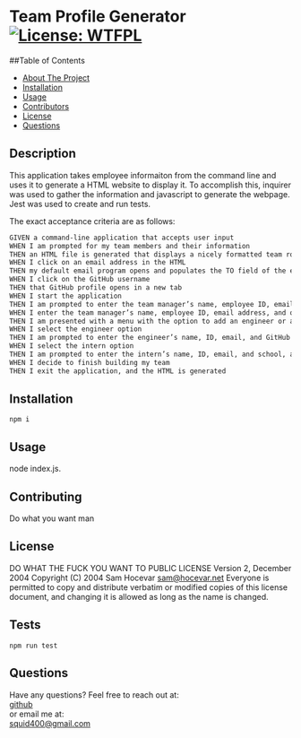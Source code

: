 # Team Profile Generator [![License: WTFPL](https://img.shields.io/badge/License-WTFPL-brightgreen.svg)](http://www.wtfpl.net/about/)  
  ##Table of Contents
  - [About The Project](#Description)
  - [Installation](#Installation)
  - [Usage](#Usage)
  - [Contributors](#Contributing)
  - [License](#License)
  - [Questions](#Questions)

  ## Description  
  This application takes employee informaiton from the command line and uses it to generate a HTML website to display it. To accomplish this, inquirer was used to gather the information and javascript to generate the webpage. Jest was used to create and run tests.

  The exact acceptance criteria are as follows: 
  ```md
  GIVEN a command-line application that accepts user input
  WHEN I am prompted for my team members and their information
  THEN an HTML file is generated that displays a nicely formatted team roster based on user input
  WHEN I click on an email address in the HTML
  THEN my default email program opens and populates the TO field of the email with the address
  WHEN I click on the GitHub username
  THEN that GitHub profile opens in a new tab
  WHEN I start the application
  THEN I am prompted to enter the team manager’s name, employee ID, email address, and office number
  WHEN I enter the team manager’s name, employee ID, email address, and office number
  THEN I am presented with a menu with the option to add an engineer or an intern or to finish building my team
  WHEN I select the engineer option
  THEN I am prompted to enter the engineer’s name, ID, email, and GitHub username, and I am taken back to the menu
  WHEN I select the intern option
  THEN I am prompted to enter the intern’s name, ID, email, and school, and I am taken back to the menu
  WHEN I decide to finish building my team
  THEN I exit the application, and the HTML is generated
  ```

  ## Installation  
  ```
  npm i
  ```

  ## Usage  
  node index.js.    

  ## Contributing  
  Do what you want man  

  ## License    
  DO WHAT THE FUCK YOU WANT TO PUBLIC LICENSE Version 2, December 2004 Copyright (C) 2004 Sam Hocevar <sam@hocevar.net> Everyone is permitted to copy and distribute verbatim or modified copies of this license document, and changing it is allowed as long as the name is changed.  
  
  ## Tests  
  ```
  npm run test
  ```

  ## Questions  
  Have any questions? Feel free to reach out at:  
  [github](https://github.com/Squid300)  
  or email me at:  
  squid400@gmail.com
